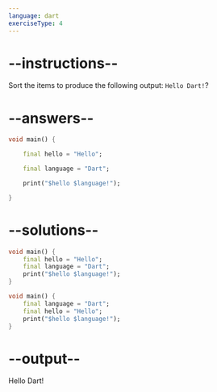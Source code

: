 ```yaml
---
language: dart
exerciseType: 4
---
```


# --instructions--

Sort the items to produce the following output: `Hello Dart!`?

# --answers--

```dart
void main() {
```

```dart
    final hello = "Hello";
```

```dart
    final language = "Dart";
```

```dart
    print("$hello $language!");
```

```dart
}
```

# --solutions--

```dart
void main() {
    final hello = "Hello";
    final language = "Dart";
    print("$hello $language!");
}
```

```dart
void main() {
    final language = "Dart";
    final hello = "Hello";
    print("$hello $language!");
}
```

# --output--

Hello Dart!
